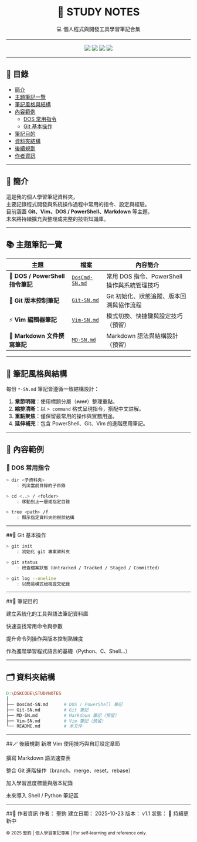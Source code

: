 <h1 align="center">🧠 STUDY NOTES</h1>
<p align="center">
  💻 個人程式與開發工具學習筆記合集  
</p>

---

<p align="center">
  <img src="https://img.shields.io/badge/Status-Active-success?style=for-the-badge">
  <img src="https://img.shields.io/badge/Last_Update-2025--10--23-blue?style=for-the-badge">
  <img src="https://img.shields.io/badge/Language-Markdown-lightgrey?style=for-the-badge">
  <img src="https://img.shields.io/badge/Author-Donseking-orange?style=for-the-badge">
</p>

---

## 🧭 目錄
- [簡介](#簡介)
- [主題筆記一覽](#主題筆記一覽)
- [筆記風格與結構](#筆記風格與結構)
- [內容範例](#內容範例)
    + [DOS 常用指令](#DOS常用指令)
    + [Git 基本操作](#Git基本操作)
- [筆記目的](#筆記目的)
- [資料夾結構](#資料夾結構)
- [後續規劃](#後續規劃)
- [作者資訊](#作者資訊)

---

## 📘 簡介
這是我的個人學習筆記資料夾，  
主要記錄程式開發與系統操作過程中常用的指令、設定與經驗。  
目前涵蓋 **Git、Vim、DOS / PowerShell、Markdown** 等主題，  
未來將持續擴充與整理成完整的技術知識庫。

---

## 📚 主題筆記一覽

| 主題 | 檔案 | 內容簡介 |
|------|------|-----------|
| 🧰 **DOS / PowerShell 指令筆記** | [`DosCmd-SN.md`](./DosCmd-SN.md) | 常用 DOS 指令、PowerShell 操作與系統管理技巧 |
| 🌿 **Git 版本控制筆記** | [`Git-SN.md`](./Git-SN.md) | Git 初始化、狀態追蹤、版本回溯與協作流程 |
| ⚡ **Vim 編輯器筆記** | [`Vim-SN.md`](./Vim-SN.md) | 模式切換、快捷鍵與設定技巧（預留） |
| 📝 **Markdown 文件撰寫筆記** | [`MD-SN.md`](./MD-SN.md) | Markdown 語法與結構設計（預留） |

---

## 🧩 筆記風格與結構

每份 `*-SN.md` 筆記皆遵循一致結構設計：

1. **章節明確**：使用標題分層（`####`）整理重點。  
2. **縮排清晰**：以 `> command` 格式呈現指令，搭配中文註解。  
3. **重點聚焦**：僅保留最常用的操作與實務用途。  
4. **延伸補充**：包含 PowerShell、Git、Vim 的進階應用筆記。  

---

## 🧰 內容範例

### 🔹 DOS 常用指令
```bash
> dir <子資料夾>
    : 列出當前目錄的子目錄

> cd <..> / <folder>
    : 移動到上一層或指定目錄

> tree <path> /f
    : 顯示指定資料夾的樹狀結構
```

---

##🔹 Git 基本操作

``` bash
> git init
    : 初始化 git 專案資料夾

> git status
    : 檢查檔案狀態（Untracked / Tracked / Staged / Committed）

> git log --oneline
    : 以簡易模式檢視提交紀錄
```

---

##🎯 筆記目的

建立系統化的工具與語法筆記資料庫

快速查找常用命令與參數

提升命令列操作與版本控制熟練度

作為進階學習程式語言的基礎（Python、C、Shell...）

---

## 🗂️ 資料夾結構

```makefile
D:\DSKCODE\STUDYNOTES
│
├── DosCmd-SN.md      # DOS / PowerShell 筆記
├── Git-SN.md         # Git 筆記
├── MD-SN.md          # Markdown 筆記（預留）
├── Vim-SN.md         # Vim 筆記（預留）
└── README.md         # 本文件
```

---

##🪄 後續規劃
 新增 Vim 使用技巧與自訂設定章節

 撰寫 Markdown 語法速查表

 整合 Git 進階操作（branch、merge、reset、rebase）

 加入學習進度標籤與版本紀錄

 未來導入 Shell / Python 筆記區

---

##👤 作者資訊
作者： 聖鈞
建立日期： 2025-10-23
版本： v1.1
狀態： 🚀 持續更新中

<sub>© 2025 聖鈞 | 個人學習筆記專案 | For self-learning and reference only.</sub>
